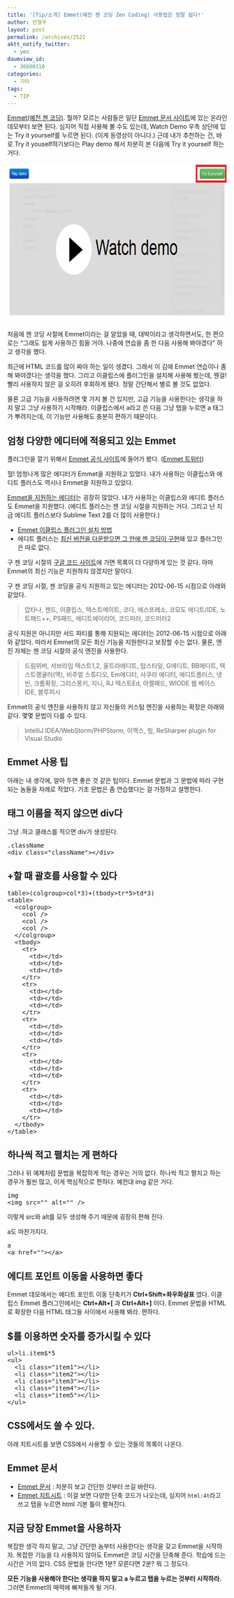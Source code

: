 ```yaml
---
title: '[Tip/소개] Emmet(예전 젠 코딩 Zen Coding) 사용법은 정말 쉽다!'
author: 안형우
layout: post
permalink: /archives/2521
aktt_notify_twitter:
  - yes
daumview_id:
  - 36600310
categories:
  - 기타
tags:
  - TIP
---
```

[Emmet(예전 젠 코딩)][1]. 뭘까? 모르는 사람들은 일단 [Emmet 문서 사이트][2]에 있는 온라인 데모부터 보면 된다. 심지어 직접 사용해 볼 수도 있는데, Watch Demo 우측 상단에 있는 Try it yourself를 누르면 된다. (이게 동영상이 아니다.) 근데 내가 추천하는 건, 바로 Try it youself하기보다는 Play demo 해서 차분히 본 다음에 Try it yourself 하는 거다.

<img class="aligncenter" alt="" src="/uploads/legacy/emmet-watch-demo.png" width="716" height="363" />

처음에 젠 코딩 시절에 Emmet이라는 걸 알았을 때, 대박이라고 생각하면서도, 한 편으로는 &#8220;그래도 쉽게 사용하긴 힘들 거야. 나중에 연습을 좀 한 다음 사용해 봐야겠다&#8221; 하고 생각을 했다.

최근에 HTML 코드를 많이 짜야 하는 일이 생겼다. 그래서 이 김에 Emmet 연습이나 좀 해 봐야겠다는 생각을 했다. 그리고 이클립스에 플러그인을 설치해 사용해 봤는데, 웬걸! 빨리 사용하지 않은 걸 오히려 후회하게 됐다. 정말 간단해서 별로 볼 것도 없었다.

물론 고급 기능을 사용하려면 몇 가지 볼 건 있지만, 고급 기능을 사용한다는 생각을 하지 말고 그냥 사용하기 시작해라. 이클립스에서 a라고 쓴 다음 그냥 탭을 누르면 a 태그가 뿌려지는데, 이 기능만 사용해도 충분히 편하기 때문이다.

## 엄청 다양한 에디터에 적용되고 있는 Emmet

플러그인을 깔기 위해서 [Emmet 공식 사이트][1]에 들어가 봤다. ([Emmet 트위터][3])

헐! 엄청나게 많은 에디터가 Emmet을 지원하고 있었다. 내가 사용하는 이클립스와 에디트 플러스도 역시나 Emmet을 지원하고 있었다.

[Emmet을 지원하는 에디터][4]는 굉장히 많았다. 내가 사용하는 이클립스와 에디트 플러스도 Emmet을 지원했다. (에디트 플러스는 젠 코딩 시절을 지원하는 거다. 그리고 난 지금 에디트 플러스보다 Sublime Text 2를 더 많이 사용한다.)

*   [Emmet 이클립스 플러그인 설치 방법][5]
*   에디트 플러스는 [최신 버전을 다운받으면 그 안에 젠 코딩이 구현][6]돼 있고 플러그인은 따로 없다.

구 젠 코딩 시절의 [구글 코드 사이트][7]에 가면 목록이 더 다양하게 있는 것 같다. 아마 Emmet의 최신 기능은 지원하지 않겠지만 말이다.

구 젠 코딩 시절, 젠 코딩을 공식 지원하고 있는 에디터는 2012-06-15 시점으로 아래와 같았다.

> 압타나, 젠드, 이클립스, 텍스트메이트, 코다, 에스프레소, 코모도 에디트/IDE, 노트패드++, PS패드, 에디트에이리어, 코드미러, 코드미러2

공식 지원은 아니지만 서드 파티를 통해 지원되는 에디터는 2012-06-15 시점으로 아래와 같았다. 따라서 Emmet의 모든 최신 기능을 지원한다고 보장할 수는 없다. 물론, 엔진 자체는 젠 코딩 시절의 공식 엔진을 사용한다.

> 드림위버, 서브라임 텍스트1,2, 울트라에디트, 탑스타일, G에디트, BB에디트, 텍스트랭귤러(맥), 비주얼 스튜디오, Em에디터, 사쿠라 에디터, 에디트플러스, 넷빈, 크롬확장, 그리스몽키, 지니, RJ 텍스트Ed, 아켈패드, WIODE 웹 베이스 IDE, 블루피시

Emmet의 공식 엔진을 사용하지 않고 자신들의 커스텀 엔진을 사용하는 확장은 아래와 같다. 몇몇 문법이 다를 수 있다.

> IntelliJ IDEA/WebStorm/PHPStorm, 이맥스, 빔, ReSharper plugin for Visual Studio

## Emmet 사용 팁

아래는 내 생각에, 알아 두면 좋은 것 같은 팁이다. Emmet 문법과 그 문법에 따라 구현되는 놈들을 차례로 적었다. 기초 문법은 좀 연습했다는 걸 가정하고 설명한다.

## 태그 이름을 적지 않으면 div다

그냥 .하고 클래스를 적으면 div가 생성된다.

<pre>.className
&lt;div class="className"&gt;&lt;/div&gt;</pre>

## +할 때 괄호를 사용할 수 있다

<pre>table&gt;(colgroup&gt;col*3)+(tbody&gt;tr*5&gt;td*3)
&lt;table&gt;
  &lt;colgroup&gt;
    &lt;col /&gt;
    &lt;col /&gt;
    &lt;col /&gt;
  &lt;/colgroup&gt;
  &lt;tbody&gt;
    &lt;tr&gt;
      &lt;td&gt;&lt;/td&gt;
      &lt;td&gt;&lt;/td&gt;
      &lt;td&gt;&lt;/td&gt;
    &lt;/tr&gt;
    &lt;tr&gt;
      &lt;td&gt;&lt;/td&gt;
      &lt;td&gt;&lt;/td&gt;
      &lt;td&gt;&lt;/td&gt;
    &lt;/tr&gt;
    &lt;tr&gt;
      &lt;td&gt;&lt;/td&gt;
      &lt;td&gt;&lt;/td&gt;
      &lt;td&gt;&lt;/td&gt;
    &lt;/tr&gt;
    &lt;tr&gt;
      &lt;td&gt;&lt;/td&gt;
      &lt;td&gt;&lt;/td&gt;
      &lt;td&gt;&lt;/td&gt;
    &lt;/tr&gt;
    &lt;tr&gt;
      &lt;td&gt;&lt;/td&gt;
      &lt;td&gt;&lt;/td&gt;
      &lt;td&gt;&lt;/td&gt;
    &lt;/tr&gt;
  &lt;/tbody&gt;
&lt;/table&gt;</pre>

## 하나씩 적고 펼치는 게 편하다

그러나 위 예제처럼 문법을 복잡하게 적는 경우는 거의 없다. 하나씩 적고 펼치고 하는 경우가 훨씬 많고, 이게 핵심적으로 편하다. 예컨대 img 같은 거다.

<pre>img
&lt;img src="" alt="" /&gt;</pre>

이렇게 src와 alt를 모두 생성해 주기 때문에 굉장히 편해 진다.

a도 마찬가지다.

<pre>a
&lt;a href=""&gt;&lt;/a&gt;</pre>

## **에디트 포인트 이동**을 사용하면 좋다

Emmet 데모에서는 에디트 포인트 이동 단축키가 **Ctrl+Shift+좌우화살표** 였다. 이클립스 Emmet 플러그인에서는 **Ctrl+Alt+[** 과 **Ctrl+Alt+]** 이다. Emmet 문법을 HTML로 확장한 다음 HTML 태그들 사이에서 사용해 봐라. 편하다.

## $를 이용하면 숫자를 증가시킬 수 있다

<pre>ul&gt;li.item$*5
&lt;ul&gt;
  &lt;li class="item1"&gt;&lt;/li&gt;
  &lt;li class="item2"&gt;&lt;/li&gt;
  &lt;li class="item3"&gt;&lt;/li&gt;
  &lt;li class="item4"&gt;&lt;/li&gt;
  &lt;li class="item5"&gt;&lt;/li&gt;
&lt;/ul&gt;</pre>

## CSS에서도 쓸 수 있다.

아래 치트시트를 보면 CSS에서 사용할 수 있는 것들의 목록이 나온다.

## Emmet 문서

*   [Emmet 문서][2] : 차분히 보고 간단한 것부터 쓰길 바란다.
*   [Emmet 치트시트][8] : 이걸 보면 다양한 단축 코드가 나오는데, 심지어 `html:4t`라고 쓰고 탭을 누르면 html 기본 틀이 펼쳐진다.

## 지금 당장 Emmet을 사용하자

복잡한 생각 하지 말고, 그냥 간단한 놈부터 사용한다는 생각을 갖고 Emmet을 시작하자. 복잡한 기능을 다 사용하지 않아도 Emmet은 코딩 시간을 단축해 준다. 학습에 드는 시간은 거의 없다. CSS 문법을 안다면 1분? 모른다면 2분? 뭐 그 정도다.

**모든 기능을 사용해야 한다는 생각을 하지 말고 a 누르고 탭을 누르는 것부터 시작하라.** 그러면 Emmet의 매력에 빠져들게 될 거다.

 [1]: http://emmet.io/
 [2]: http://docs.emmet.io/
 [3]: https://twitter.com/#!/emmetio
 [4]: http://emmet.io/download/
 [5]: https://github.com/emmetio/emmet-eclipse#readme
 [6]: http://www.editplus.com/kr/zencoding.html
 [7]: http://code.google.com/p/zen-coding/#Officially_supported_editors
 [8]: http://docs.emmet.io/cheat-sheet/